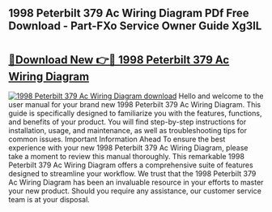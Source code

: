 ## 1998 Peterbilt 379 Ac Wiring Diagram PDf Free Download - Part-FXo Service Owner Guide Xg3lL

# <h2><a href="http://dfsby49.blite.top/?on=1998+Peterbilt+379+Ac+Wiring+Diagram">🔗Download New 👉🔴 1998 Peterbilt 379 Ac Wiring Diagram</a></h2>

[![1998 Peterbilt 379 Ac Wiring Diagram download](https://i.imgur.com/lujVjoI.png)](http://dfsby49.blite.top/?on=1998+Peterbilt+379+Ac+Wiring+Diagram)
Hello and welcome to the user manual for your brand new 1998 Peterbilt 379 Ac Wiring Diagram. This guide is specifically designed to familiarize you with the features, functions, and benefits of your product. You will find step-by-step instructions for installation, usage, and maintenance, as well as troubleshooting tips for common issues. Important Information Ahead To ensure the best experience with your new 1998 Peterbilt 379 Ac Wiring Diagram, please take a moment to review this manual thoroughly. This remarkable 1998 Peterbilt 379 Ac Wiring Diagram offers a comprehensive suite of features designed to streamline your workflow. We trust that the 1998 Peterbilt 379 Ac Wiring Diagram has been an invaluable resource in your efforts to master your new product. Should you require any assistance, our customer service team is at your disposal.
